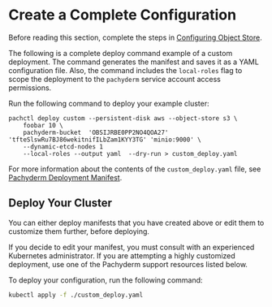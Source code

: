 # Create a Complete Configuration

Before reading this section, complete the steps in
[Configuring Object Store](deploy_custom_configuring_object_store.md).

The following is a complete deploy command example of a
custom deployment. The command generates the manifest
and saves it as a YAML configuration file.
Also, the command includes the `local-roles` flag
to scope the deployment to the `pachyderm` service
account access permissions.

Run the following command to deploy your example cluster:

```
pachctl deploy custom --persistent-disk aws --object-store s3 \
    foobar 10 \
    pachyderm-bucket  'OBSIJRBE0PP2NO4QOA27' 'tfteSlswRu7BJ86wekitnifILbZam1KYY3TG' 'minio:9000' \
    --dynamic-etcd-nodes 1
    --local-roles --output yaml  --dry-run > custom_deploy.yaml
```

For more information about the contents of the `custom_deploy.yaml` file,
see [Pachyderm Deployment Manifest](deploy_custom_pachyderm_deployment_manifest.md).

## Deploy Your Cluster

You can either deploy manifests that you have created above
or edit them to customize them further, before deploying.

If you decide to edit your manifest, you must consult with an
experienced Kubernetes administrator.
If you are attempting a highly customized deployment,
use one of the Pachyderm support resources listed below.

To deploy your configuration, run the following command:
```bash
kubectl apply -f ./custom_deploy.yaml
```

